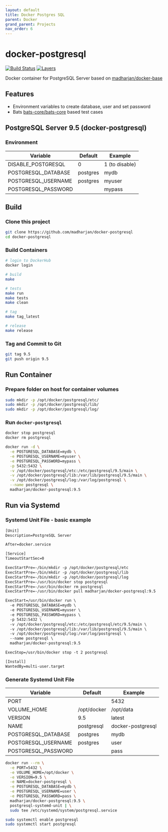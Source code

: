 ```yaml
---
layout: default
title: Docker Postgres SQL
parent: Docker
grand_parent: Projects
nav_order: 6
---
```

# docker-postgresql

[![Build Status](https://travis-ci.com/madharjan/docker-postgresql.svg?branch=master)](https://travis-ci.com/madharjan/docker-postgresql)
[![Layers](https://images.microbadger.com/badges/image/madharjan/docker-postgresql.svg)](http://microbadger.com/images/madharjan/docker-postgresql)

Docker container for PostgreSQL Server based on [madharjan/docker-base](https://github.com/madharjan/docker-base/)

## Features

* Environment variables to create database, user and set password
* Bats [bats-core/bats-core](https://github.com/bats-core/bats-core) based test cases

## PostgreSQL Server 9.5 (docker-postgresql)

### Environment

| Variable             | Default      | Example        |
|----------------------|--------------|----------------|
| DISABLE_POSTGRESQL   | 0            | 1 (to disable) |
| POSTGRESQL_DATABASE  | postgres     | mydb           |
| POSTGRESQL_USERNAME  | postgres     | myuser         |
| POSTGRESQL_PASSWORD  |              | mypass         |

## Build

### Clone this project

```bash
git clone https://github.com/madharjan/docker-postgresql
cd docker-postgresql
```

### Build Containers

```bash
# login to DockerHub
docker login

# build
make

# tests
make run
make tests
make clean

# tag
make tag_latest

# release
make release
```

### Tag and Commit to Git

```bash
git tag 9.5
git push origin 9.5
```

## Run Container

### Prepare folder on host for container volumes

```bash
sudo mkdir -p /opt/docker/postgresql/etc/
sudo mkdir -p /opt/docker/postgresql/lib/
sudo mkdir -p /opt/docker/postgresql/log/
```

### Run `docker-postgresql`

```bash
docker stop postgresql
docker rm postgresql

docker run -d \
  -e POSTGRESQL_DATABASE=mydb \
  -e POSTGRESQL_USERNAME=myuser \
  -e POSTGRESQL_PASSWORD=mypass \
  -p 5432:5432 \
  -v /opt/docker/postgresql/etc:/etc/postgresql/9.5/main \
  -v /opt/docker/postgresql/lib:/var/lib/postgresql/9.5/main \
  -v /opt/docker/postgresql/log:/var/log/postgresql \
  --name postgresql \
  madharjan/docker-postgresql:9.5
```

## Run via Systemd

### Systemd Unit File - basic example

```txt
[Unit]
Description=PostgreSQL Server

After=docker.service

[Service]
TimeoutStartSec=0

ExecStartPre=-/bin/mkdir -p /opt/docker/postgresql/etc
ExecStartPre=-/bin/mkdir -p /opt/docker/postgresql/lib
ExecStartPre=-/bin/mkdir -p /opt/docker/postgresql/log
ExecStartPre=-/usr/bin/docker stop postgresql
ExecStartPre=-/usr/bin/docker rm postgresql
ExecStartPre=-/usr/bin/docker pull madharjan/docker-postgresql:9.5

ExecStart=/usr/bin/docker run \
  -e POSTGRESQL_DATABASE=mydb \
  -e POSTGRESQL_USERNAME=myuser \
  -e POSTGRESQL_PASSWORD=mypass \
  -p 5432:5432 \
  -v /opt/docker/postgresql/etc:/etc/postgresql/etc/9.5/main \
  -v /opt/docker/postgresql/lib:/var/lib/postgresql/9.5/main \
  -v /opt/docker/postgresql/log:/var/log/postgresql \
  --name postgresql \
  madharjan/docker-postgresql:9.5

ExecStop=/usr/bin/docker stop -t 2 postgresql

[Install]
WantedBy=multi-user.target
```

### Generate Systemd Unit File

| Variable                 | Default          | Example                                                          |
|--------------------------|------------------|------------------------------------------------------------------|
| PORT                     |                  | 5432                                                             |
| VOLUME_HOME              | /opt/docker      | /opt/data                                                        |
| VERSION                  | 9.5              | latest                                                           |
| NAME                     | postgresql       | docker-postgresql                                                |
| POSTGRESQL_DATABASE      | postgres         | mydb                                                             |
| POSTGRESQL_USERNAME      | postgres         | user                                                             |
| POSTGRESQL_PASSWORD      |                  | pass                                                             |

```bash
docker run --rm \
  -e PORT=5432 \
  -e VOLUME_HOME=/opt/docker \
  -e VERSION=9.5 \
  -e NAME=docker-postgresql \
  -e POSTGRESQL_DATABASE=mydb \
  -e POSTGRESQL_USERNAME=user \
  -e POSTGRESQL_PASSWORD=pass \
  madharjan/docker-postgresql:9.5 \
  postgresql-systemd-unit | \
  sudo tee /etc/systemd/system/postgresql.service

sudo systemctl enable postgresql
sudo systemctl start postgresql
```
